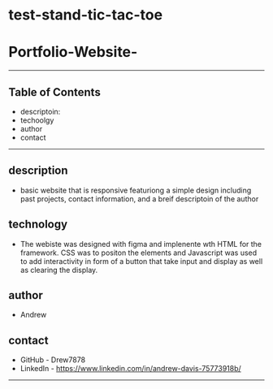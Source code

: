 # test-stand-tic-tac-toe
# Portfolio-Website-
-------------------------------------------------------------------------------------------------------------------------------------------------------------------------
## Table of Contents
* descriptoin:
* techoolgy
* author
* contact
-------------------------------------------------------------------------------------------------------------------------------------------------------------------------
## description
* basic website that is responsive featuriong a simple design including past projects, contact information, and a breif descriptoin of the author

## technology
*  The webiste was designed with figma and implenente wth HTML for the framework. CSS was to positon the elements and Javascript was used to add interactivity in form of a button that take input and display as well as clearing the display. 

## author
- Andrew

## contact

* GitHub - Drew7878
* LinkedIn - https://www.linkedin.com/in/andrew-davis-75773918b/

-------------------------------------------------------------------------------------------------------------------------------------------------------------------------

